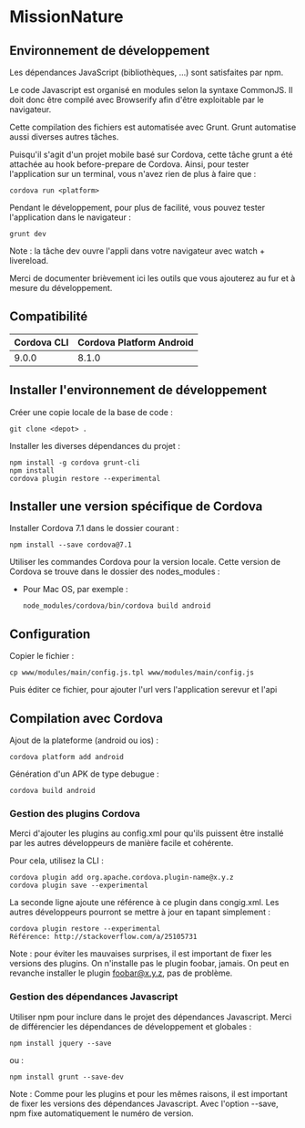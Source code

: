 # MissionNature

## Environnement de développement

Les dépendances JavaScript (bibliothèques, ...) sont satisfaites par npm.


Le code Javascript est organisé en modules selon la syntaxe CommonJS. Il doit donc être compilé avec Browserify afin d'être exploitable par le navigateur.


Cette compilation des fichiers est automatisée avec Grunt. Grunt automatise aussi diverses autres tâches.


Puisqu'il s'agit d'un projet mobile basé sur Cordova, cette tâche grunt a été attachée au hook before-prepare de Cordova. Ainsi, pour tester l'application sur un terminal, vous n'avez rien de plus à faire que :
```
cordova run <platform>
```
Pendant le développement, pour plus de facilité, vous pouvez tester l'application dans le navigateur :
```
grunt dev
  ```
Note : la tâche dev ouvre l'appli dans votre navigateur avec watch + livereload.

Merci de documenter brièvement ici les outils que vous ajouterez au fur et à mesure du développement.

## Compatibilité

| Cordova CLI  | Cordova Platform Android	 |
| ------------ | ------------------------- |
|     9.0.0    |           8.1.0           |


## Installer l'environnement de développement

Créer une copie locale de la base de code :
```
git clone <depot> .
```
Installer les diverses dépendances du projet :
```
npm install -g cordova grunt-cli
npm install
cordova plugin restore --experimental
```

## Installer une version spécifique de Cordova

Installer Cordova 7.1 dans le dossier courant :

```
npm install --save cordova@7.1
```

Utiliser les commandes Cordova pour la version locale. Cette version de Cordova se trouve dans le dossier des nodes_modules :
- Pour Mac OS, par exemple :

  ```
  node_modules/cordova/bin/cordova build android
  ```

## Configuration

Copier le fichier :
```
cp www/modules/main/config.js.tpl www/modules/main/config.js
```
Puis éditer ce fichier, pour ajouter l'url vers l'application serevur et l'api

## Compilation avec Cordova
Ajout de la plateforme (android ou ios) :
```
cordova platform add android
```
Génération d'un APK de type debugue :
```
cordova build android
```


### Gestion des plugins Cordova

Merci d'ajouter les plugins au config.xml pour qu'ils puissent être installé par les autres développeurs de manière facile et cohérente.

Pour cela, utilisez la CLI :
```
cordova plugin add org.apache.cordova.plugin-name@x.y.z
cordova plugin save --experimental
```
La seconde ligne ajoute une référence à ce plugin dans congig.xml. Les autres développeurs pourront se mettre à jour en tapant simplement :
```
cordova plugin restore --experimental
Référence: http://stackoverflow.com/a/25105731
```
Note : pour éviter les mauvaises surprises, il est important de fixer les versions des plugins. On n'installe pas le plugin foobar, jamais. On peut en revanche installer le plugin foobar@x.y.z, pas de problème.

### Gestion des dépendances Javascript

Utiliser npm pour inclure dans le projet des dépendances Javascript. Merci de différencier les dépendances de développement et globales :
```
npm install jquery --save
```
ou :
```
npm install grunt --save-dev
```
Note : Comme pour les plugins et pour les mêmes raisons, il est important de fixer les versions des dépendances Javascript. Avec l'option --save, npm fixe automatiquement le numéro de version.


